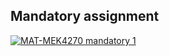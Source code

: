 ## Mandatory assignment

[![MAT-MEK4270 mandatory 1](https://github.com/bjorndre/matmek4270-mandatory1/actions/workflows/main.yml/badge.svg)](https://github.com/bjorndre/matmek4270-mandatory1/actions/workflows/main.yml)
